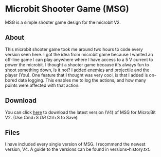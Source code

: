 # Microbit Shooter Game (MSG)

MSG is a simple shooter game design for the microbit V2.

## About
This microbit shooter game took me around two hours to code every version seen here. I got the idea from microbit game because I wanted an off-line game I can play anywhere where I have access to a 5 V current to power the microbit. I thought a shooter game because it's always fun to shoot something down, Is it not? I added enemies and projectile and the player (You). One feature that I thought was very cool, is that I added is on-bored data logging. This enables me to log the actions, and how many points were affected with that action.
## Download
You can click [here](https://github.com/DevEatSleepRepeat/Microbit-Shooter-Game/blob/main/microbit-msgV4.hex?raw=true) to download the latest version (V4) of MSG for Micro:Bit V2. (Use Cmd+S *OR* Ctrl+S to Save)

## Files
I have included every single version of MSG. I recommend the newest version, V4. A guide to the versions can be found in versions–history.txt.
